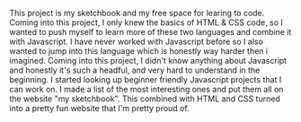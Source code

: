 This project is my sketchbook and my free space for learing to code. Coming into this project, I only knew the basics of HTML & CSS code, so I wanted to push myself to learn more of these two languages and combine it with Javascript. I have never worked with Javascript before so I also wanted to jump into this language which is honestly way harder then i imagined. Coming into this project, I didn't know anything about Javascript and honestly it's such a headful, and very hard to understand in the beginning. I started looking up beginner friendly Javascript projects that I can work on. I made a list of the most interesting ones and put them all on the website "my sketchbook". This combined with HTML and CSS turned into a pretty fun website that I'm pretty proud of.  
